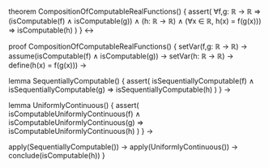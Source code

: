 theorem CompositionOfComputableRealFunctions() {
  assert(
    ∀f,g: ℝ → ℝ ⇒ 
    (isComputable(f) ∧ isComputable(g)) ∧
    (h: ℝ → ℝ) ∧ 
    (∀x ∈ ℝ, h(x) = f(g(x))) ⇒
    isComputable(h)
  )
} ↔

proof CompositionOfComputableRealFunctions() {
  setVar(f,g: ℝ → ℝ) →
  assume(isComputable(f) ∧ isComputable(g)) →
  setVar(h: ℝ → ℝ) →
  define(h(x) = f(g(x))) →
  
  lemma SequentiallyComputable() {
    assert(
      isSequentiallyComputable(f) ∧ 
      isSequentiallyComputable(g) ⇒
      isSequentiallyComputable(h)
    )
  } →
  
  lemma UniformlyContinuous() {
    assert(
      isComputableUniformlyContinuous(f) ∧ 
      isComputableUniformlyContinuous(g) ⇒
      isComputableUniformlyContinuous(h)
    )
  } →
  
  apply(SequentiallyComputable()) →
  apply(UniformlyContinuous()) →
  conclude(isComputable(h))
}